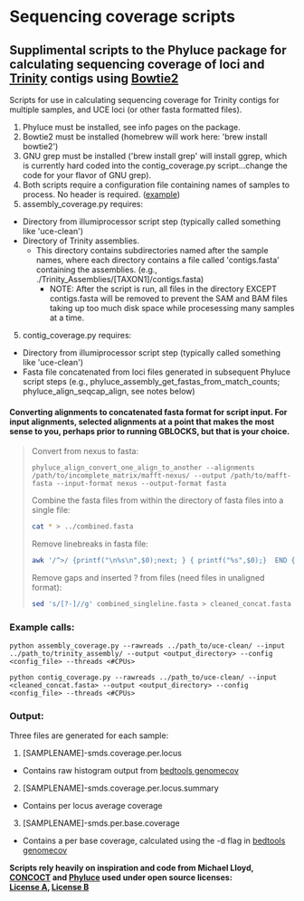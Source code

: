 # Sequencing coverage scripts

## Supplimental scripts to the Phyluce package for calculating sequencing coverage of loci and [Trinity](https://github.com/trinityrnaseq/trinityrnaseq/wiki) contigs using [Bowtie2](http://bowtie-bio.sourceforge.net/bowtie2/index.shtml)



Scripts for use in calculating sequencing coverage for Trinity contigs for multiple samples, and UCE loci (or other fasta formatted files). 

1. Phyluce must be installed, see info pages on the package. 
2. Bowtie2 must be installed (homebrew will work here: 'brew install bowtie2')
3. GNU grep must be installed ('brew install grep' will install ggrep, which is currently hard coded into the contig_coverage.py script...change the code for your flavor of GNU grep). 
3. Both scripts require a configuration file containing names of samples to process. No header is required. ([example](https://github.com/elianabuenaventura/sequencing_coverage_scripts/blob/main/config_file_example.txt)) 
4. assembly_coverage.py requires: 
 - Directory from illumiprocessor script step (typically called something like 'uce-clean')
 - Directory of Trinity assemblies.
 	- This directory contains subdirectories named after the sample names, where each directory contains a file called 'contigs.fasta' containing the assemblies. (e.g., ./Trinity_Assemblies/[TAXON1]/contigs.fasta)
 	  - NOTE: After the script is run, all files in the directory EXCEPT contigs.fasta will be removed to prevent the SAM and BAM files taking up too much disk space while procesessing many samples at a time. 
5. contig_coverage.py requires:
 - Directory from illumiprocessor script step (typically called something like 'uce-clean')
 - Fasta file concatenated from loci files generated in subsequent Phyluce script steps (e.g., phyluce_assembly_get_fastas_from_match_counts; phyluce_align_seqcap_align, see notes below)



#### Converting alignments to concatenated fasta format for script input. For input alignments, selected alignments at a point that makes the most sense to you, perhaps prior to running GBLOCKS, but that is your choice.

>Convert from nexus to fasta:
>```
>phyluce_align_convert_one_align_to_another --alignments /path/to/incomplete_matrix/mafft-nexus/ --output /path/to/mafft-fasta --input-format nexus --output-format fasta
>```
>Combine the fasta files from within the directory of fasta files into a single file:
>```bash
>cat * > ../combined.fasta
>```
>Remove linebreaks in fasta file:
>```bash
>awk '/^>/ {printf("\n%s\n",$0);next; } { printf("%s",$0);}  END {printf("\n");}' < combined.fasta > combined_singleline.fasta
>```
>Remove gaps and inserted ? from files (need files in unaligned format):
>```bash
>sed 's/[?-]//g' combined_singleline.fasta > cleaned_concat.fasta
>```



### Example calls: 
    python assembly_coverage.py --rawreads ../path_to/uce-clean/ --input ../path_to/trinity_assembly/ --output <output_directory> --config <config_file> --threads <#CPUs>

    python contig_coverage.py --rawreads ../path_to/uce-clean/ --input <cleaned_concat.fasta> --output <output_directory> --config <config_file> --threads <#CPUs>



### Output: 
Three files are generated for each sample:

1. [SAMPLENAME]-smds.coverage.per.locus
 - Contains raw histogram output from [bedtools genomecov](http://bedtools.readthedocs.io/en/latest/content/tools/genomecov.html)
2. [SAMPLENAME]-smds.coverage.per.locus.summary
 - Contains per locus average coverage
3. [SAMPLENAME]-smds.per.base.coverage
 - Contains a per base coverage, calculated using the -d flag in [bedtools genomecov](http://bedtools.readthedocs.io/en/latest/content/tools/genomecov.html)



**Scripts rely heavily on inspiration and code from Michael Lloyd, [CONCOCT](https://github.com/BinPro/CONCOCT/blob/master/scripts/map-bowtie2-markduplicates.sh) and [Phyluce](https://github.com/faircloth-lab/phyluce) used under open source licenses:  
[License A](https://github.com/BinPro/CONCOCT/blob/master/LICENSE.txt),
[License B](https://github.com/faircloth-lab/phyluce/blob/master/LICENSE.txt)**
